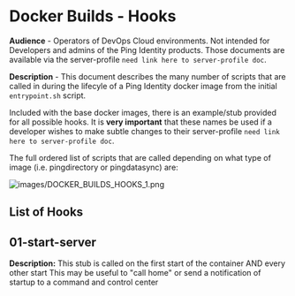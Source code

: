 # Docker Builds - Hooks

**Audience** - 
Operators of DevOps Cloud environments.  Not intended for 
Developers and admins of the Ping Identity products.  Those documents are 
available via the server-profile `need link here to server-profile doc`.

**Description** - 
This document describes the many number of scripts that are called in during the lifecyle of a Ping Identity docker image from the initial `entrypoint.sh` script.

Included with the base docker images, there is an example/stub provided for all possible hooks.  It is **very important** that these names be used if a developer wishes to make subtle changes to their server-profile `need link here to server-profile doc`.

The full ordered list of scripts that are called depending on what type of image (i.e. pingdirectory or pingdatasync) are:

![images/DOCKER_BUILDS_HOOKS_1.png]

[images/DOCKER_BUILDS_HOOKS_1.png]: images/DOCKER_BUILDS_HOOKS_1.png

## List of Hooks

## 01-start-server

**Description:**
This stub is called on the first start of the container AND every other start
This may be useful to "call home" or send a notification of startup to a command and control center

